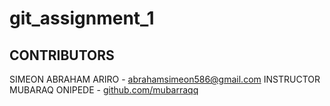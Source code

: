 # git_assignment_1
## CONTRIBUTORS
SIMEON ABRAHAM ARIRO - [abrahamsimeon586@gmail.com](mailto:abrahamsimeon586@gmailcom)
INSTRUCTOR MUBARAQ ONIPEDE - [github.com/mubarraqq](https:.github.com/mubarraqq)
